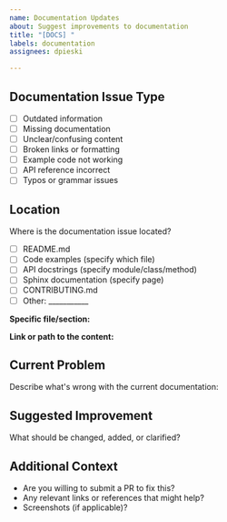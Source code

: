 ```yaml
---
name: Documentation Updates
about: Suggest improvements to documentation
title: "[DOCS] "
labels: documentation
assignees: dpieski

---
```


## Documentation Issue Type
- [ ] Outdated information
- [ ] Missing documentation
- [ ] Unclear/confusing content
- [ ] Broken links or formatting
- [ ] Example code not working
- [ ] API reference incorrect
- [ ] Typos or grammar issues

## Location
Where is the documentation issue located?
- [ ] README.md
- [ ] Code examples (specify which file)
- [ ] API docstrings (specify module/class/method)
- [ ] Sphinx documentation (specify page)
- [ ] CONTRIBUTING.md
- [ ] Other: ___________

**Specific file/section:** 

**Link or path to the content:** 

## Current Problem
Describe what's wrong with the current documentation:

## Suggested Improvement
What should be changed, added, or clarified?

## Additional Context
- Are you willing to submit a PR to fix this? 
- Any relevant links or references that might help?
- Screenshots (if applicable)?
